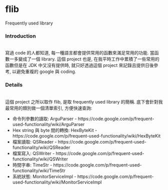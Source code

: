 # flib
Frequently used library

<h3>Introduction</h3><br/>
寫過 code 的人都知道, 每一種語言都會提供常用的函數來滿足常用的功能. 當函數一多變成了一個 library. 這個 project 也是, 在我平時工作中累積了一些常用的函數但是在 JDK 中又沒有提供時, 就只好透過這個 project 來記錄且提供日後參考, 以避免重複的 google 與 coding.

<h3>Details</h3><br/>
這個 project 之所以取作 flib, 是取 frequently used library 的簡稱. 底下會針對我最常用的類別做一個清單索引, 方便快速查詢:<br/>
<ul>
<li>命令列參數的讀取: ArguParser - https://code.google.com/p/frequent-used-functionality/wiki/ArguParser
<li>Hex string 與 byte 間的轉換: HexByteKit - https://code.google.com/p/frequent-used-functionality/wiki/HexByteKit
<li>檔案讀取: QSReader - https://code.google.com/p/frequent-used-functionality/wiki/QSReader
<li>檔案寫入: QSWriter - https://code.google.com/p/frequent-used-functionality/wiki/QSWriter
<li>時間字串: TimeStr - https://code.google.com/p/frequent-used-functionality/wiki/TimeStr
<li>系統狀態: MonitorServiceImpl - https://code.google.com/p/frequent-used-functionality/wiki/MonitorServiceImpl
</ul>
